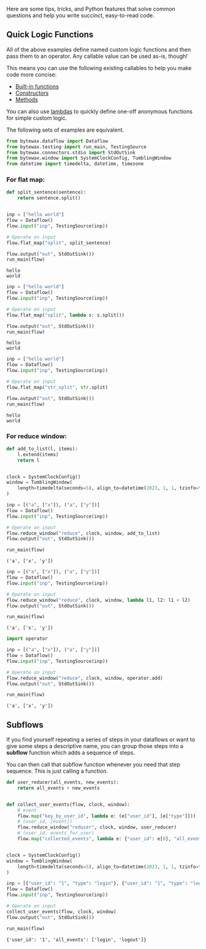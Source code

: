 Here are some tips, tricks, and Python features that solve common
questions and help you write succinct, easy-to-read code.

## Quick Logic Functions

All of the above examples define named custom logic functions and then
pass them to an operator.  Any callable value can be used as-is,
though!

This means you can use the following existing callables to help you
make code more concise:

- [Built-in functions](https://docs.python.org/3/library/functions.html)
- [Constructors](https://docs.python.org/3/tutorial/classes.html#class-objects)
- [Methods](https://docs.python.org/3/glossary.html#term-method)

You can also use
[lambdas](https://docs.python.org/3/tutorial/controlflow.html#lambda-expressions)
to quickly define one-off anonymous functions for simple custom logic.

The following sets of examples are equivalent.

```python
from bytewax.dataflow import Dataflow
from bytewax.testing import run_main, TestingSource
from bytewax.connectors.stdio import StdOutSink
from bytewax.window import SystemClockConfig, TumblingWindow
from datetime import timedelta, datetime, timezone
```

### For flat map:

```python
def split_sentence(sentence):
    return sentence.split()


inp = ["hello world"]
flow = Dataflow()
flow.input("inp", TestingSource(inp))

# Operate on input
flow.flat_map("split", split_sentence)

flow.output("out", StdOutSink())
run_main(flow)
```

```{testoutput}
hello
world
````

```python
inp = ["hello world"]
flow = Dataflow()
flow.input("inp", TestingSource(inp))

# Operate on input
flow.flat_map("split", lambda s: s.split())

flow.output("out", StdOutSink())
run_main(flow)
```

```{testoutput}
hello
world
```

```python
inp = ["hello world"]
flow = Dataflow()
flow.input("inp", TestingSource(inp))

# Operate on input
flow.flat_map("str_split", str.split)

flow.output("out", StdOutSink())
run_main(flow)
```

```{testoutput}
hello
world
```

### For reduce window:

```python
def add_to_list(l, items):
    l.extend(items)
    return l


clock = SystemClockConfig()
window = TumblingWindow(
    length=timedelta(seconds=5), align_to=datetime(2023, 1, 1, tzinfo=timezone.utc)
)

inp = [("a", ["x"]), ("a", ["y"])]
flow = Dataflow()
flow.input("inp", TestingSource(inp))

# Operate on input
flow.reduce_window("reduce", clock, window, add_to_list)
flow.output("out", StdOutSink())

run_main(flow)
```

```{testoutput}
('a', ['x', 'y'])
```

```python
inp = [("a", ["x"]), ("a", ["y"])]
flow = Dataflow()
flow.input("inp", TestingSource(inp))

# Operate on input
flow.reduce_window("reduce", clock, window, lambda l1, l2: l1 + l2)
flow.output("out", StdOutSink())

run_main(flow)
```

```{testoutput}
('a', ['x', 'y'])
```

```python
import operator

inp = [("a", ["x"]), ("a", ["y"])]
flow = Dataflow()
flow.input("inp", TestingSource(inp))

# Operate on input
flow.reduce_window("reduce", clock, window, operator.add)
flow.output("out", StdOutSink())

run_main(flow)
```

```{testoutput}
('a', ['x', 'y'])
```

## Subflows

If you find yourself repeating a series of steps in your dataflows or
want to give some steps a descriptive name, you can group those steps
into a **subflow** function which adds a sequence of steps.

You can then call that subflow function whenever you need that step
sequence.  This is just calling a function.

```python
def user_reducer(all_events, new_events):
    return all_events + new_events


def collect_user_events(flow, clock, window):
    # event
    flow.map("key_by_user_id", lambda e: (e["user_id"], [e["type"]]))
    # (user_id, [event])
    flow.reduce_window("reducer", clock, window, user_reducer)
    # (user_id, events_for_user)
    flow.map("collected_events", lambda e: {"user_id": e[0], "all_events": e[1]})


clock = SystemClockConfig()
window = TumblingWindow(
    length=timedelta(seconds=5), align_to=datetime(2023, 1, 1, tzinfo=timezone.utc)
)

inp = [{"user_id": "1", "type": "login"}, {"user_id": "1", "type": "logout"}]
flow = Dataflow()
flow.input("inp", TestingSource(inp))

# Operate on input
collect_user_events(flow, clock, window)
flow.output("out", StdOutSink())

run_main(flow)
```

```{testoutput}
{'user_id': '1', 'all_events': ['login', 'logout']}
```

